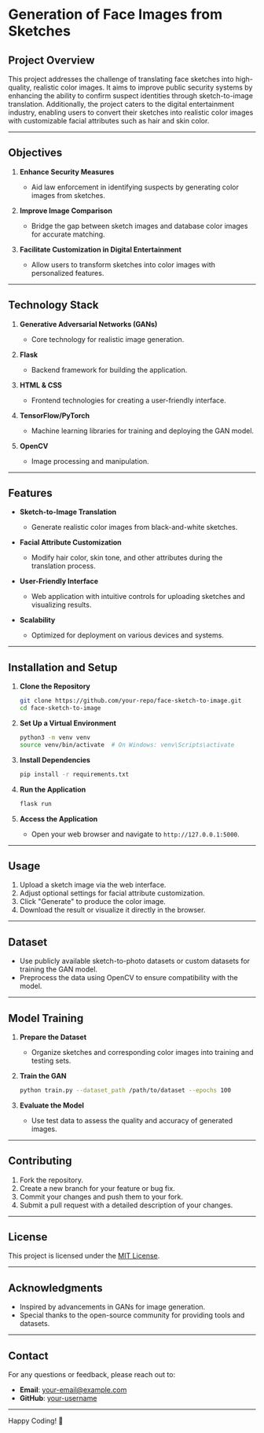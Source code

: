 # Generation of Face Images from Sketches

## Project Overview
This project addresses the challenge of translating face sketches into high-quality, realistic color images. It aims to improve public security systems by enhancing the ability to confirm suspect identities through sketch-to-image translation. Additionally, the project caters to the digital entertainment industry, enabling users to convert their sketches into realistic color images with customizable facial attributes such as hair and skin color.

---

## Objectives

1. **Enhance Security Measures**
   - Aid law enforcement in identifying suspects by generating color images from sketches.

2. **Improve Image Comparison**
   - Bridge the gap between sketch images and database color images for accurate matching.

3. **Facilitate Customization in Digital Entertainment**
   - Allow users to transform sketches into color images with personalized features.

---

## Technology Stack

1. **Generative Adversarial Networks (GANs)**
   - Core technology for realistic image generation.

2. **Flask**
   - Backend framework for building the application.

3. **HTML & CSS**
   - Frontend technologies for creating a user-friendly interface.

4. **TensorFlow/PyTorch**
   - Machine learning libraries for training and deploying the GAN model.

5. **OpenCV**
   - Image processing and manipulation.

---

## Features

- **Sketch-to-Image Translation**
  - Generate realistic color images from black-and-white sketches.

- **Facial Attribute Customization**
  - Modify hair color, skin tone, and other attributes during the translation process.

- **User-Friendly Interface**
  - Web application with intuitive controls for uploading sketches and visualizing results.

- **Scalability**
  - Optimized for deployment on various devices and systems.

---

## Installation and Setup

1. **Clone the Repository**
   ```bash
   git clone https://github.com/your-repo/face-sketch-to-image.git
   cd face-sketch-to-image
   ```

2. **Set Up a Virtual Environment**
   ```bash
   python3 -m venv venv
   source venv/bin/activate  # On Windows: venv\Scripts\activate
   ```

3. **Install Dependencies**
   ```bash
   pip install -r requirements.txt
   ```

4. **Run the Application**
   ```bash
   flask run
   ```

5. **Access the Application**
   - Open your web browser and navigate to `http://127.0.0.1:5000`.

---

## Usage

1. Upload a sketch image via the web interface.
2. Adjust optional settings for facial attribute customization.
3. Click "Generate" to produce the color image.
4. Download the result or visualize it directly in the browser.

---

## Dataset
- Use publicly available sketch-to-photo datasets or custom datasets for training the GAN model.
- Preprocess the data using OpenCV to ensure compatibility with the model.

---

## Model Training

1. **Prepare the Dataset**
   - Organize sketches and corresponding color images into training and testing sets.

2. **Train the GAN**
   ```bash
   python train.py --dataset_path /path/to/dataset --epochs 100
   ```

3. **Evaluate the Model**
   - Use test data to assess the quality and accuracy of generated images.

---

## Contributing

1. Fork the repository.
2. Create a new branch for your feature or bug fix.
3. Commit your changes and push them to your fork.
4. Submit a pull request with a detailed description of your changes.

---

## License
This project is licensed under the [MIT License](LICENSE).

---

## Acknowledgments
- Inspired by advancements in GANs for image generation.
- Special thanks to the open-source community for providing tools and datasets.

---

## Contact
For any questions or feedback, please reach out to:
- **Email**: your-email@example.com
- **GitHub**: [your-username](https://github.com/your-username)

---

Happy Coding! 🚀
